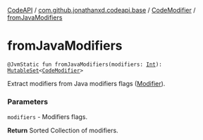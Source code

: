 [CodeAPI](../../index.md) / [com.github.jonathanxd.codeapi.base](../index.md) / [CodeModifier](index.md) / [fromJavaModifiers](.)

# fromJavaModifiers

`@JvmStatic fun fromJavaModifiers(modifiers: `[`Int`](https://kotlinlang.org/api/latest/jvm/stdlib/kotlin/-int/index.html)`): `[`MutableSet`](https://kotlinlang.org/api/latest/jvm/stdlib/kotlin.collections/-mutable-set/index.html)`<`[`CodeModifier`](index.md)`>`

Extract modifiers from Java modifiers flags ([Modifier](#)).

### Parameters

`modifiers` - Modifiers flags.

**Return**
Sorted Collection of modifiers.

